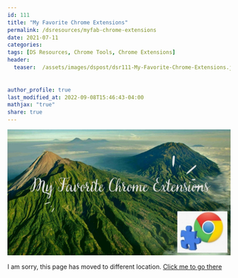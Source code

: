 ```yaml
---
id: 111    
title: "My Favorite Chrome Extensions"
permalink: /dsresources/myfab-chrome-extensions
date: 2021-07-11
categories:
tags: [DS Resources, Chrome Tools, Chrome Extensions]
header:
  teaser:  /assets/images/dspost/dsr111-My-Favorite-Chrome-Extensions.jpg


author_profile: true
last_modified_at: 2022-09-08T15:46:43-04:00
mathjax: "true"
share: true
---
```


![My Favorite Chrome Extensions](/assets/images/dspost/dsr111-My-Favorite-Chrome-Extensions.jpg)

I am sorry, this page has moved to different location. [Click me to go there](/dsblog/myfab-chrome-extensions)